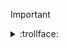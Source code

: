 <!-- Hi, I’m Kevin 🐑

Originally from the notorious town that is Palo Alto, I went to college for Jazz Performance at the New School for Jazz in New York. Making music never paid the bills but I luckily collided with the world of speciality coffee and worked as a barista.

Somewhere in the fray, I taught myself programming (If you want to hear more, we can grab a coffee :D), a friend dug my resume out of his workplace's garbage, and gave me a shot. A few years later, I'm happily thriving as a Web Engineer on the Digital Web Platform team at HashiCorp! (Checkout the new https://developer.hashicorp.com/waypoint/integrations page! — 🍻)

I work across the stack — frontends, CI/CD automation, backend API’s, persistence layers — but I have a particular interest in cloud platforms and tools of that nature.

Here is [my little corner of the internet](https://thekevinwang.com)
 -->
> [!IMPORTANT]
> <details>
>   <summary>:trollface:</summary>
>   Side quests
> 
>   - [x] Component library (? [Ref](https://nextjs-components-thekevinwang.vercel.app/design/introduction) ?)
>   - [x] Build a GitHub App
>   - [ ] Build a Slack App
>   - [x] Mermaid.js in a Lambda function: [Ref](https://mermaid.thekevinwang.com/generate?theme=dark&input=Z2FudHQKICAgIHRpdGxlIE15IE11c2ljIExpZmUKICAgIGRhdGVGb3JtYXQgIFlZWVktTU0tREQKICAgIHNlY3Rpb24gQ2xhc3NpY2FsCiAgICBQaWFubyAgICAgICAgICAgOjE5OTYtMDEtMDEsIDIwMDUtMDEtMDEKICAgIHNlY3Rpb24gSmF6egogICAgR3VpdGFyICAgICAgICAgIDoyMDA3LTAxLTAxLCAyMDE0LTEyLTE0CiAgICBUaGUgTmV3IFNjaG9vbCAgOjIwMDktMDEtMDEsIDIwMTQtMTItMTQK)
>   - [x] Waypoint core contributor ([Ref 1](https://thekevinwang.com/waypoint), [Ref 2](https://github.com/hashicorp/waypoint/pulls?q=is%3Apr+author%3Athiskevinwang))
>   - [x] 📺 Tech Talk: [Zero to Serverless URL in 60 seconds with Waypoint](https://www.youtube.com/watch?v=lbokrymoz4g)
>   - [x] Web assembly in Docker
>   - [x] OpenAI + vector DB; Similarity search + document citation
>   - [ ] Traefix + Nomad
>   - [ ] HCL to AST, via https://github.com/syntax-tree/unist
> </details>

<!--  - <img src="https://mermaid.thekevinwang.com/generate?theme=dark&input=Z2FudHQKICAgIHRpdGxlIE15IE11c2ljIExpZmUKICAgIGRhdGVGb3JtYXQgIFlZWVktTU0tREQKICAgIHNlY3Rpb24gQ2xhc3NpY2FsCiAgICBQaWFubyAgICAgICAgICAgOjE5OTYtMDEtMDEsIDIwMDUtMDEtMDEKICAgIHNlY3Rpb24gSmF6egogICAgR3VpdGFyICAgICAgICAgIDoyMDA3LTAxLTAxLCAyMDE0LTEyLTE0CiAgICBUaGUgTmV3IFNjaG9vbCAgOjIwMDktMDEtMDEsIDIwMTQtMTItMTQK" /> -->
